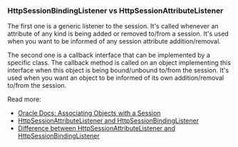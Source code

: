 ### HttpSessionBindingListener vs HttpSessionAttributeListener
The first one is a generic listener to the session. It's called whenever an attribute of any kind is being added or removed to/from a session.
It's used when you want to be informed of any session attribute addition/removal.

The second one is a callback interface that can be implemented by a specific class.
The callback method is called on an object implementing this interface when this object is being bound/unbound to/from the session.
It's used when you want an object to be informed of its own addition/removal to/from the session.

Read more:

* [Oracle Docs: Associating Objects with a Session](https://docs.oracle.com/javaee/7/tutorial/servlets009.htm)
* [HttpSessionAttributeListener and HttpSessionBindingListener](http://stackoverflow.com/questions/11490166/httpsessionattributelistener-and-httpsessionbindinglistener)
* [Difference between HttpSessionAttributeListener and HttpSessionBindingListener](http://www.quickprogrammingtips.com/java-ee/difference-between-httpsessionattributelistener-and-httpsessionbindinglistener.html)